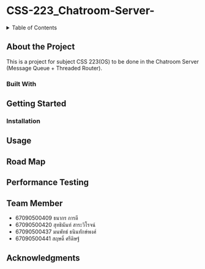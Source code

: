 # CSS-223_Chatroom-Server-

<details>
  <summary>Table of Contents</summary>
  <ol>
    <li>
      <a href="#about-the-project">About The Project</a>
      <ul>
        <li><a href="#built-with">Built With</a></li>
      </ul>
    </li>
    <li>
      <a href="#getting-started">Getting Started</a>
      <ul>
        <li><a href="#installation">Installation</a></li>
      </ul>
    </li>
    <li><a href="#usage">Usage</a></li>
    <li><a href="#roadmap">Roadmap</a></li>
    <li><a href="#performance-testing">Performance Testing</a></li>
    <li><a href="#team-member">Team Members</a></li>
    <li><a href="#acknowledgments">Acknowledgments</a></li>
  </ol>
</details>

## About the Project
This is a project for subject CSS 223(OS) to be done in the Chatroom Server (Message Queue + Threaded Router).

### Built With

## Getting Started

### Installation

## Usage

## Road Map

## Performance Testing

## Team Member
<ul>
  <li>67090500409 ธนากร การดี</li>
  <li>67090500420 สุทธินันท์ สาระวิโรจน์</li>
  <li>67090500437 มนพัทธ์ ธนินทักษ์พงศ์</li>
  <li>67090500441 สฤษดิ์ ศรีดิษฐ์</li>
</ul>

## Acknowledgments
